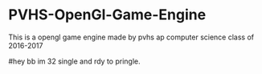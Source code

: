 # PVHS-OpenGl-Game-Engine
This is a opengl game engine made by pvhs ap computer science class of 2016-2017

#hey bb im 32 single and rdy to pringle.
